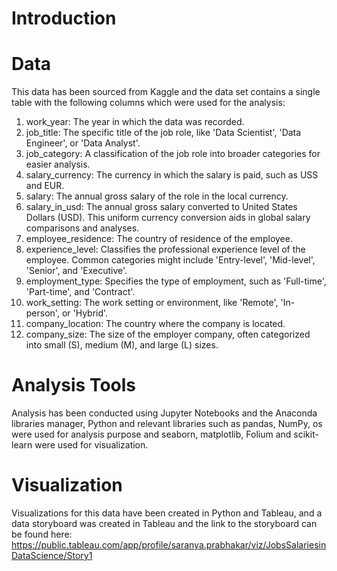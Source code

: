 # Introduction
# Data
This data has been sourced from Kaggle and the data set contains a single table with the following columns which were used for the analysis:

1. work_year: The year in which the data was recorded.
2. job_title: The specific title of the job role, like 'Data Scientist', 'Data Engineer', or 'Data Analyst'.
3. job_category: A classification of the job role into broader categories for easier analysis.
4. salary_currency: The currency in which the salary is paid, such as USS and EUR.
5. salary: The annual gross salary of the role in the local currency.
6. salary_in_usd: The annual gross salary converted to United States Dollars (USD). This uniform currency conversion aids in global salary comparisons and analyses.
7. employee_residence: The country of residence of the employee.
8. experience_level: Classifies the professional experience level of the employee. Common categories might include 'Entry-level', 'Mid-level', 'Senior', and 'Executive'.
9. employment_type: Specifies the type of employment, such as 'Full-time', 'Part-time', and 'Contract'.
10. work_setting: The work setting or environment, like 'Remote', 'In-person', or 'Hybrid'.
11. company_location: The country where the company is located.
12. company_size: The size of the employer company, often categorized into small (S), medium (M), and large (L) sizes.

# Analysis Tools

Analysis has been conducted using Jupyter Notebooks and the Anaconda libraries manager, Python and relevant libraries such as pandas, NumPy, os were used for analysis purpose and seaborn, matplotlib, Folium and scikit-learn were used for visualization.

# Visualization

Visualizations for this data have been created in Python and Tableau, and a data storyboard was created in Tableau and the link to the storyboard can be found here: https://public.tableau.com/app/profile/saranya.prabhakar/viz/JobsSalariesinDataScience/Story1




